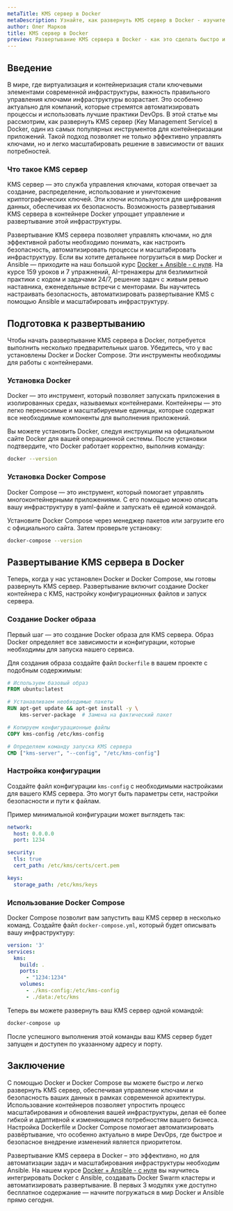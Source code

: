 ```yaml
---
metaTitle: KMS сервер в Docker
metaDescription: Узнайте, как развернуть KMS сервер в Docker - изучите основные шаги и команды для создания эффективной и масштабируемой инфраструктуры
author: Олег Марков
title: KMS сервер в Docker
preview: Развертывание KMS сервера в Docker - как это сделать быстро и легко. Пошаговое руководство и полезные советы по настройке и эксплуатации
---
```


## Введение

В мире, где виртуализация и контейнеризация стали ключевыми элементами современной инфраструктуры, важность правильного управления ключами инфраструктуры возрастает. Это особенно актуально для компаний, которые стремятся автоматизировать процессы и использовать лучшие практики DevOps. В этой статье мы рассмотрим, как развернуть KMS сервер (Key Management Service) в Docker, один из самых популярных инструментов для контейнеризации приложений. Такой подход позволяет не только эффективно управлять ключами, но и легко масштабировать решение в зависимости от ваших потребностей.

### Что такое KMS сервер

KMS сервер — это служба управления ключами, которая отвечает за создание, распределение, использование и уничтожение криптографических ключей. Эти ключи используются для шифрования данных, обеспечивая их безопасность. Возможность развертывания KMS сервера в контейнере Docker упрощает управление и развертывание этой инфраструктуры.

Развертывание KMS сервера позволяет управлять ключами, но для эффективной работы необходимо понимать, как настроить безопасность, автоматизировать процессы и масштабировать инфраструктуру. Если вы хотите детальнее погрузиться в мир Docker и Ansible — приходите на наш большой курс [Docker + Ansible - с нуля](https://purpleschool.ru/course/docker). На курсе 159 уроков и 7 упражнений, AI-тренажеры для безлимитной практики с кодом и задачами 24/7, решение задач с живым ревью наставника, еженедельные встречи с менторами. Вы научитесь настраивать безопасность, автоматизировать развертывание KMS с помощью Ansible и масштабировать инфраструктуру.

## Подготовка к развертыванию

Чтобы начать развертывание KMS сервера в Docker, потребуется выполнить несколько предварительных шагов. Убедитесь, что у вас установлены Docker и Docker Compose. Эти инструменты необходимы для работы с контейнерами. 

### Установка Docker

Docker — это инструмент, который позволяет запускать приложения в изолированных средах, называемых контейнерами. Контейнеры — это легко переносимые и масштабируемые единицы, которые содержат все необходимые компоненты для выполнения приложений.

Вы можете установить Docker, следуя инструкциям на официальном сайте Docker для вашей операционной системы. После установки подтвердите, что Docker работает корректно, выполнив команду:

```bash
docker --version
```

### Установка Docker Compose

Docker Compose — это инструмент, который помогает управлять многоконтейнерными приложениями. С его помощью можно описать вашу инфраструктуру в yaml-файле и запускать её единой командой.

Установите Docker Compose через менеджер пакетов или загрузите его с официального сайта. Затем проверьте установку:

```bash
docker-compose --version
```

## Развертывание KMS сервера в Docker

Теперь, когда у нас установлен Docker и Docker Compose, мы готовы развернуть KMS сервер. Развертывание включит создание Docker контейнера с KMS, настройку конфигурационных файлов и запуск сервера.

### Создание Docker образа

Первый шаг — это создание Docker образа для KMS сервера. Образ Docker определяет все зависимости и конфигурации, которые необходимы для запуска нашего сервиса.

Для создания образа создайте файл `Dockerfile` в вашем проекте с подобным содержимым:

```dockerfile
# Используем базовый образ
FROM ubuntu:latest

# Устанавливаем необходимые пакеты
RUN apt-get update && apt-get install -y \
    kms-server-package  # Замена на фактический пакет

# Копируем конфигурационные файлы
COPY kms-config /etc/kms-config

# Определяем команду запуска KMS сервера
CMD ["kms-server", "--config", "/etc/kms-config"]
```

### Настройка конфигурации

Создайте файл конфигурации `kms-config` с необходимыми настройками для вашего KMS сервера. Это могут быть параметры сети, настройки безопасности и пути к файлам.

Пример минимальной конфигурации может выглядеть так:

```yaml
network:
  host: 0.0.0.0
  port: 1234

security:
  tls: true
  cert_path: /etc/kms/certs/cert.pem

keys:
  storage_path: /etc/kms/keys
```

### Использование Docker Compose

Docker Compose позволит вам запустить ваш KMS сервер в несколько команд. Создайте файл `docker-compose.yml`, который будет описывать вашу инфраструктуру:

```yaml
version: '3'
services:
  kms:
    build: .
    ports:
      - "1234:1234"
    volumes:
      - ./kms-config:/etc/kms-config
      - ./data:/etc/kms
```

Теперь вы можете развернуть ваш KMS сервер одной командой:

```bash
docker-compose up
```

После успешного выполнения этой команды ваш KMS сервер будет запущен и доступен по указанному адресу и порту.

## Заключение

С помощью Docker и Docker Compose вы можете быстро и легко развернуть KMS сервер, обеспечивая управление ключами и безопасность ваших данных в рамках современной архитектуры. Использование контейнеров позволяет упростить процесс масштабирования и обновления вашей инфраструктуры, делая её более гибкой и адаптивной к изменяющимся потребностям вашего бизнеса. Настройка Dockerfile и Docker Compose помогает автоматизировать развёртывание, что особенно актуально в мире DevOps, где быстрое и безопасное внедрение изменений является приоритетом.

Развертывание KMS сервера в Docker – это эффективно, но для автоматизации задач и масштабирования инфраструктуры необходим Ansible. На нашем курсе [Docker + Ansible - с нуля](https://purpleschool.ru/course/docker) вы научитесь интегрировать Docker с Ansible, создавать Docker Swarm кластеры и автоматизировать развертывание. В первых 3 модулях уже доступно бесплатное содержание — начните погружаться в мир Docker и Ansible прямо сегодня.
